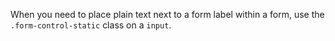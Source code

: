 When you need to place plain text next to a form label within a form, use the ```.form-control-static``` class on a ```input```.